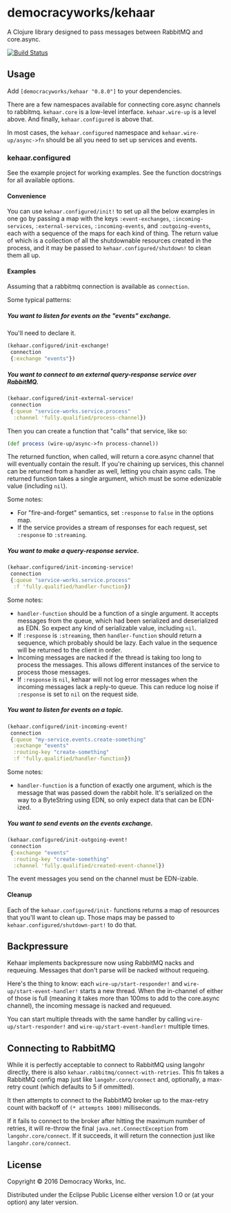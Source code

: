 # democracyworks/kehaar

A Clojure library designed to pass messages between RabbitMQ and core.async.

[![Build Status](https://travis-ci.org/democracyworks/kehaar.svg?branch=master)](https://travis-ci.org/democracyworks/kehaar)

## Usage

Add `[democracyworks/kehaar "0.8.0"]` to your dependencies.

There are a few namespaces available for connecting core.async
channels to rabbitmq. `kehaar.core` is a low-level
interface. `kehaar.wire-up` is a level above. And finally,
`kehaar.configured` is above that.

In most cases, the `kehaar.configured` namespace and
`kehaar.wire-up/async->fn` should be all you need to set up services
and events.

### kehaar.configured

See the example project for working examples. See the function
docstrings for all available options.

#### Convenience

You can use `kehaar.configured/init!` to set up all the below examples
in one go by passing a map with the keys `:event-exchanges`,
`:incoming-services`, `:external-services`, `:incoming-events`, and
`:outgoing-events`, each with a sequence of the maps for each kind of
thing. The return value of which is a collection of all the
shutdownable resources created in the process, and it may be passed to
`kehaar.configured/shutdown!` to clean them all up.

#### Examples

Assuming that a rabbitmq connection is available as `connection`.

Some typical patterns:

##### You want to listen for events on the "events" exchange.

You'll need to declare it.

```clojure
(kehaar.configured/init-exchange!
 connection
 {:exchange "events"})
```

##### You want to connect to an external query-response service over RabbitMQ.

```clojure
(kehaar.configured/init-external-service!
 connection
 {:queue "service-works.service.process"
  :channel 'fully.qualified/process-channel})
```

Then you can create a function that "calls" that service, like so:

```clojure
(def process (wire-up/async->fn process-channel))
```

The returned function, when called, will return a core.async channel
that will eventually contain the result. If you're chaining up
services, this channel can be returned from a handler as well, letting
you chain async calls. The returned function takes a single argument,
which must be some edenizable value (including `nil`).

Some notes:

* For "fire-and-forget" semantics, set `:response` to `false` in the
  options map.
* If the service provides a stream of responses for each request, set
  `:response` to `:streaming`.

##### You want to make a query-response service.

```clojure
(kehaar.configured/init-incoming-service!
 connection
 {:queue "service-works.service.process"
  :f 'fully.qualified/handler-function})
```

Some notes:

* `handler-function` should be a function of a single argument. It
  accepts messages from the queue, which had been serialized and
  deserialized as EDN. So expect any kind of serializable value,
  including `nil`.
* If `:response` is `:streaming`, then `handler-function` should
  return a sequence, which probably should be lazy. Each value in the
  sequence will be returned to the client in order.
* Incoming messages are nacked if the thread is taking too long to
  process the messages. This allows different instances of the service
  to process those messages.
* If `:response` is `nil`, kehaar will not log error messages when the
  incoming messages lack a reply-to queue. This can reduce log noise
  if `:response` is set to `nil` on the request side.

##### You want to listen for events on a topic.

```clojure
(kehaar.configured/init-incoming-event!
 connection
 {:queue "my-service.events.create-something"
  :exchange "events"
  :routing-key "create-something"
  :f 'fully.qualified/handler-function})
```

Some notes:
* `handler-function` is a function of exactly one argument, which is
  the message that was passed down the rabbit hole. It's serialized on
  the way to a ByteString using EDN, so only expect data that can be
  EDN-ized.

##### You want to send events on the events exchange.

```clojure
(kehaar.configured/init-outgoing-event!
 connection
 {:exchange "events"
  :routing-key "create-something"
  :channel 'fully.qualified/created-event-channel})
```

The event messages you send on the channel must be EDN-izable.

#### Cleanup

Each of the `kehaar.configured/init-` functions returns a map of
resources that you'll want to clean up. Those maps may be passed to
`kehaar.configured/shutdown-part!` to do that.

## Backpressure

Kehaar implements backpressure now using RabbitMQ nacks and
requeuing. Messages that don't parse will be nacked without requeing.

Here's the thing to know: each `wire-up/start-responder!` and
`wire-up/start-event-handler!` starts a new thread. When the
in-channel of either of those is full (meaning it takes more than
100ms to add to the core.async channel), the incoming message is
nacked and requeued.

You can start multiple threads with the same handler by calling
`wire-up/start-responder!` and `wire-up/start-event-handler!` multiple
times.

## Connecting to RabbitMQ

While it is perfectly acceptable to connect to RabbitMQ using langohr
directly, there is also `kehaar.rabbitmq/connect-with-retries`. This
fn takes a RabbitMQ config map just like `langohr.core/connect` and,
optionally, a max-retry count (which defaults to 5 if ommitted).

It then attempts to connect to the RabbitMQ broker up to the max-retry
count with backoff of `(* attempts 1000)` milliseconds.

If it fails to connect to the broker after hitting the maximum number
of retries, it will re-throw the final `java.net.ConnectException`
from `langohr.core/connect`.  If it succeeds, it will return the
connection just like `langohr.core/connect`.

## License

Copyright © 2016 Democracy Works, Inc.

Distributed under the Eclipse Public License either version 1.0 or (at
your option) any later version.
